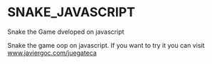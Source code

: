 # SNAKE_JAVASCRIPT
Snake the Game dveloped on javascript

Snake the game oop on javascript.
If  you want to try it you can visit www.javiergoc.com/juegateca
